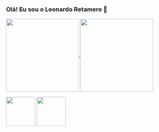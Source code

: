 ### Olá! Eu sou o Leonardo Retamero 👋


<a href="https://github.com/anuraghazra/github-readme-stats">
  <img height=200 align="center" src="https://github-readme-stats.vercel.app/api?username=Leonardo-Retamero&show_icons=true&theme=tokyonight" />
</a>
<a href="https://github.com/Leonardo-Retamero/convoychat">
  <img height=200 align="center" src="https://github-readme-stats.vercel.app/api/top-langs?username=Leonardo-Retamero&layout=compact&langs_count=8&card_width=320&theme=tokyonight" />
</a>



<img src="https://cdn.jsdelivr.net/gh/devicons/devicon@latest/icons/python/python-original.svg" width="80"/>   <img src="https://cdn.jsdelivr.net/gh/devicons/devicon@latest/icons/mysql/mysql-original-wordmark.svg" width="80"/>
